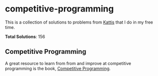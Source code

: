 # competitive-programming

This is a collection of solutions to problems from [Kattis](https://open.kattis.com) that I do in my free time.

**Total Solutions**: 156

## Competitive Programming

A great resource to learn from from and improve at competitive programming is the book, [Competitive Programming](https://cpbook.net/).
